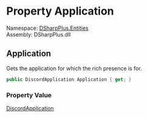 # Property Application

Namespace: [DSharpPlus.Entities](DSharpPlus.Entities.md)  
Assembly: DSharpPlus.dll

## <a id="DSharpPlus_Entities_DiscordRichPresence_Application"></a>Application

Gets the application for which the rich presence is for.

```csharp
public DiscordApplication Application { get; }
```

### Property Value

[DiscordApplication](DSharpPlus.Entities.DiscordApplication.md)

